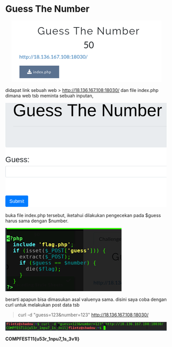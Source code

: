 # Guess The Number

<p  align="center"><img src="img/1.png"/></p>


didapat link sebuah web > http://18.136.167.108:18030/  dan file index.php
dimana web tsb meminta sebuah inputan,

<img src="img/3.png"/>

buka file index.php tersebut,
iketahui dilakukan pengecekan pada $guess harus sama dengan $number.

<img src="img/2.png"/>

berarti apapun bisa dimasukan asal valuenya sama.
disini saya coba dengan curl untuk melakukan post data tsb

> curl -d "guess=123&number=123" http://18.136.167.108:18030/

<img src="img/4.png"/>

**COMPFEST11{u53r_1npu7_1s_3v1l}**
